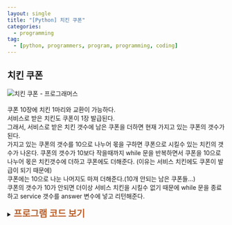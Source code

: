 ```yaml
---
layout: single
title: "[Python] 치킨 쿠폰"
categories:
  - programming
tag:
  - [python, programmers, program, programming, coding]
---  
```


## 치킨 쿠폰  

![치킨 쿠폰 - 프로그래머스](https://github.com/user-attachments/assets/113859f3-3657-45c5-bb76-228fe2254c08)  
<br />
쿠폰 10장에 치킨 1마리와 교환이 가능하다.  
서비스로 받은 치킨도 쿠폰이 1장 발급된다.   
그래서, 서비스로 받은 치킨 갯수에 남은 쿠폰을 더하면 현재 가지고 있는 쿠폰의 갯수가 된다.  
가지고 있는 쿠폰의 갯수를 10으로 나누어 몫을 구하면 쿠폰으로 시킬수 있는 치킨의 갯수가 나온다.
쿠폰의 갯수가 10보다 작을때까지 while 문을 반복하면서 쿠폰을 10으로 나누어 몫은 치킨갯수에 더하고 쿠폰에도 더해준다.
(이유는 서비스 치킨에도 쿠폰이 발급이 되기 때문에)  
쿠폰에는 10으로 나눈 나머지도 마져 더해준다.(10개 안되는 남은 쿠폰들...)  
쿠폰의 갯수가 10가 안되면 더이상 서비스 치킨을 시킬수 없기 때문에 while 문을 종료하고 service 갯수를 answer 변수에 
넣고 리턴해준다.



<details>
    <summary><span style="font-size:1.5em; font-weight:bold; color:#BA602B; cursor:pointer">프로그램 코드 보기</span></summary>
    <div markdown="1">   
```python
def solution(chicken):
    answer = -1
    service = chicken // 10 # 지금 가지고 있는 쿠폰으로 시킬수 있는 치킨의 수
    coupon = service + (chicken % 10) # 서비스로 받은 닭쿠폰+남은 쿠폰

    while(coupon >= 10): # 쿠폰의 갯수가 10 이하면 whil 문을 종료 한다.
        service += coupon // 10
        coupon = (coupon // 10) + (coupon % 10) # 서비스로 받은 닭쿠폰+남은 쿠폰
    
    answer = service
    return answer
```
</div>
</details> 
